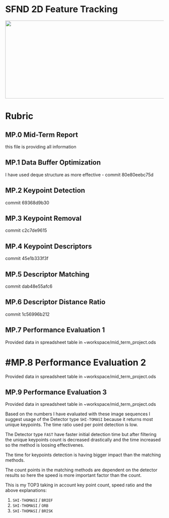 # SFND 2D Feature Tracking

<img src="images/keypoints.png" width="820" height="248" />

# Rubric

## MP.0 Mid-Term Report  
this file is providing all information

## MP.1 Data Buffer Optimization 
 I have used deque structure as more effective - commit 80e80eebc75d

## MP.2 Keypoint Detection 
 commit 69368d9b30

## MP.3 Keypoint Removal 
 commit c2c7de9615

## MP.4 Keypoint Descriptors 
 commit 45e1b333f3f

## MP.5 Descriptor Matching 
 commit dab48e55afc6

## MP.6 Descriptor Distance Ratio 
 commit 1c56996b212


## MP.7 Performance Evaluation 1

Provided data in spreadsheet table in ~workspace/mid\_term\_project.ods 


# #MP.8 Performance Evaluation 2

Provided data in spreadsheet table in ~workspace/mid\_term\_project.ods 


## MP.9 Performance Evaluation 3

Provided data in spreadsheet table in ~workspace/mid\_term\_project.ods 

Based on the numbers I have evaluated with these image sequences I suggest usage of the 
Detector type `SHI-TOMASI` because it returns most unique keypoints.
The time ratio used per point detection is low. 

The Detector type `FAST` have faster initial detection time but after filtering 
the unique keypoints count is decreased drastically and the time increased so the method is loosing effectivenes.

The time for keypoints detection is having bigger impact than the matching methods.

The count points in the matching methods are dependent on the detector results 
so here the speed is more important factor than the count.

This is my TOP3 taking in account key point count, speed ratio and the above explanations:

1. `SHI-THOMASI` / `BRIEF`
2. `SHI-THOMASI` / `ORB`
3. `SHI-THOMASI` / `BRISK`


